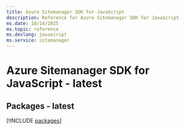 ```yaml
---
title: Azure Sitemanager SDK for JavaScript
description: Reference for Azure Sitemanager SDK for JavaScript
ms.date: 10/14/2025
ms.topic: reference
ms.devlang: javascript
ms.service: sitemanager
---
```

# Azure Sitemanager SDK for JavaScript - latest
## Packages - latest
[!INCLUDE [packages](sitemanager-index.md)]